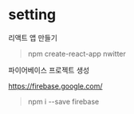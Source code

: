 # setting

리액트 앱 만들기

> npm create-react-app nwitter

파이어베이스 프로젝트 생성

https://firebase.google.com/

> npm i --save firebase
